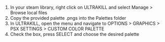1. In your steam library, right click on ULTRAKILL and select Manage > Browse local files
2. Copy the provided palette .pngs into the Palettes folder
3. In ULTRAKILL, open the menu and navigate to OPTIONS > GRAPHICS > PSX SETTINGS > CUSTOM COLOR PALETTE
4. Check the box, press SELECT and choose the desired palette
